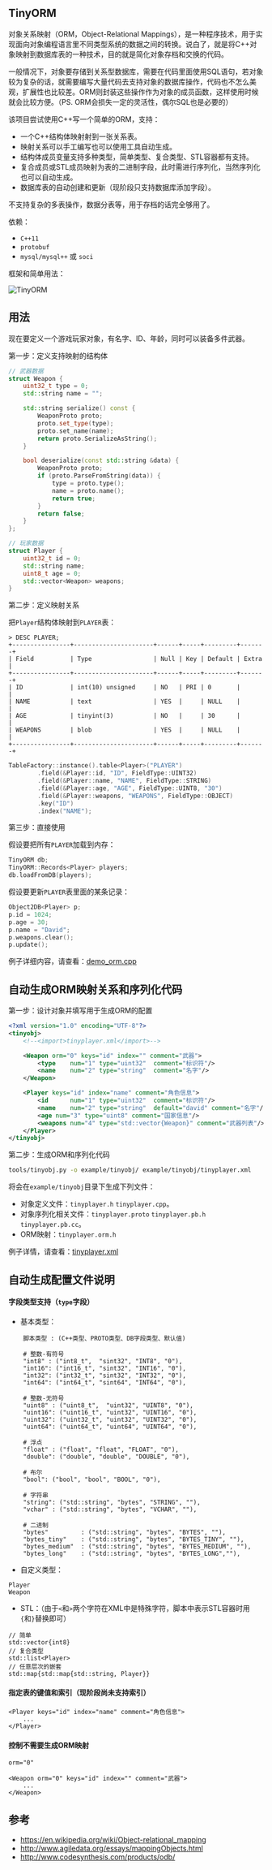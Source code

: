 TinyORM
--------------------

对象关系映射（ORM，Object-Relational Mappings），是一种程序技术，用于实现面向对象编程语言里不同类型系统的数据之间的转换。说白了，就是将C++对象映射到数据库表的一种技术，目的就是简化对象存档和交换的代码。

一般情况下，对象要存储到关系型数据库，需要在代码里面使用SQL语句，若对象较为复杂的话，就需要编写大量代码去支持对象的数据库操作，代码也不怎么美观，扩展性也比较差。ORM则封装这些操作作为对象的成员函数，这样使用时候就会比较方便。（PS. ORM会损失一定的灵活性，偶尔SQL也是必要的）


该项目尝试使用C++写一个简单的ORM，支持：
 - 一个C++结构体映射射到一张关系表。
 - 映射关系可以手工编写也可以使用工具自动生成。
 - 结构体成员变量支持多种类型，简单类型、复合类型、STL容器都有支持。
 - 复合成员或STL成员映射为表的二进制字段，此时需进行序列化，当然序列化也可以自动生成。
 - 数据库表的自动创建和更新（现阶段只支持数据库添加字段）。

不支持复杂的多表操作，数据分表等，用于存档的话完全够用了。
 
依赖：
 
 - `C++11`
 - `protobuf`
 - `mysql/mysql++` 或 `soci`
 
框架和简单用法：
 
  ![TinyORM](./docs/tinyorm.png)

## 用法

现在要定义一个游戏玩家对象，有名字、ID、年龄，同时可以装备多件武器。

第一步：定义支持映射的结构体

```c++
// 武器数据
struct Weapon {
    uint32_t type = 0;
    std::string name = "";

    std::string serialize() const {
        WeaponProto proto;
        proto.set_type(type);
        proto.set_name(name);
        return proto.SerializeAsString();
    }

    bool deserialize(const std::string &data) {
        WeaponProto proto;
        if (proto.ParseFromString(data)) {
            type = proto.type();
            name = proto.name();
            return true;
        }
        return false;
    }
};

// 玩家数据
struct Player {
    uint32_t id = 0;
    std::string name;
    uint8_t age = 0;
    std::vector<Weapon> weapons;
}
```

第二步：定义映射关系

把`Player`结构体映射到`PLAYER`表：

```
> DESC PLAYER;
+----------------+----------------------+------+-----+---------+-------+
| Field          | Type                 | Null | Key | Default | Extra |
+----------------+----------------------+------+-----+---------+-------+
| ID             | int(10) unsigned     | NO   | PRI | 0       |       |
| NAME           | text                 | YES  |     | NULL    |       |
| AGE            | tinyint(3)           | NO   |     | 30      |       |
| WEAPONS        | blob                 | YES  |     | NULL    |       |
+----------------+----------------------+------+-----+---------+-------+
```

```c++
TableFactory::instance().table<Player>("PLAYER")
        .field(&Player::id, "ID", FieldType::UINT32)
        .field(&Player::name, "NAME", FieldType::STRING)
        .field(&Player::age, "AGE", FieldType::UINT8, "30")
        .field(&Player::weapons, "WEAPONS", FieldType::OBJECT)
        .key("ID")
        .index("NAME");

```

第三步：直接使用

假设要把所有`PLAYER`加载到内存：

```c++
TinyORM db;
TinyORM::Records<Player> players;
db.loadFromDB(players);
```

假设要更新`PLAYER`表里面的某条记录：

```c++
Object2DB<Player> p;
p.id = 1024;
p.age = 30;
p.name = "David";
p.weapons.clear();
p.update();
```

例子详细内容，请查看：[demo_orm.cpp](./example/demo_orm.cpp)


## 自动生成ORM映射关系和序列化代码

第一步：设计对象并填写用于生成ORM的配置

```xml
<?xml version="1.0" encoding="UTF-8"?>
<tinyobj>
    <!--<import>tinyplayer.xml</import>-->

    <Weapon orm="0" keys="id" index="" comment="武器">
        <type    num="1" type="uint32"  comment="标识符"/>
        <name    num="2" type="string"  comment="名字"/>
    </Weapon>

    <Player keys="id" index="name" comment="角色信息">
        <id      num="1" type="uint32"  comment="标识符"/>
        <name    num="2" type="string"  default="david" comment="名字"/>
        <age num="3" type="uint8" comment="国家信息"/>
        <weapons num="4" type="std::vector{Weapon}" comment="武器列表"/>
    </Player>
</tinyobj>
```

第二步：生成ORM和序列化代码

```bash
tools/tinyobj.py -o example/tinyobj/ example/tinyobj/tinyplayer.xml
```

将会在`example/tinyobj`目录下生成下列文件：

- 对象定义文件：`tinyplayer.h` `tinyplayer.cpp`。
- 对象序列化相关文件：`tinyplayer.proto` `tinyplayer.pb.h` `tinyplayer.pb.cc`。
- ORM映射：`tinyplayer.orm.h`

例子详情，请查看：[tinyplayer.xml](./example/tinyobj/tinyplayer.xml)

## 自动生成配置文件说明

#### 字段类型支持（`type`字段）

- 基本类型：

```
    脚本类型 : (C++类型、PROTO类型、DB字段类型、默认值)

    # 整数-有符号
    "int8" : ("int8_t",  "sint32", "INT8", "0"),
    "int16": ("int16_t", "sint32", "INT16", "0"),
    "int32": ("int32_t", "sint32", "INT32", "0"),
    "int64": ("int64_t", "sint64", "INT64", "0"),

    # 整数-无符号
    "uint8" : ("uint8_t",  "uint32", "UINT8", "0"),
    "uint16": ("uint16_t", "uint32", "UINT16", "0"),
    "uint32": ("uint32_t", "uint32", "UINT32", "0"),
    "uint64": ("uint64_t", "uint64", "UINT64", "0"),

    # 浮点
    "float" : ("float", "float", "FLOAT", "0"),
    "double": ("double", "double", "DOUBLE", "0"),

    # 布尔
    "bool": ("bool", "bool", "BOOL", "0"),

    # 字符串
    "string": ("std::string", "bytes", "STRING", ""),
    "vchar" : ("std::string", "bytes", "VCHAR", ""),

    # 二进制
    "bytes"         : ("std::string", "bytes", "BYTES", ""),
    "bytes_tiny"    : ("std::string", "bytes", "BYTES_TINY", ""),
    "bytes_medium"  : ("std::string", "bytes", "BYTES_MEDIUM", ""),
    "bytes_long"    : ("std::string", "bytes", "BYTES_LONG",""),
```

- 自定义类型：

```
Player
Weapon
```

- STL：（由于`<`和`>`两个字符在XML中是特殊字符，脚本中表示STL容器时用`{`和`}`替换即可）

```
// 简单
std::vector{int8}
// 复合类型
std::list<Player>
// 任意层次的嵌套
std::map{std::map{std::string, Player}}
```

#### 指定表的键值和索引（现阶段尚未支持索引）  

```
<Player keys="id" index="name" comment="角色信息">
    ...
</Player>
```

#### 控制不需要生成ORM映射
 
`orm="0"`

```
<Weapon orm="0" keys="id" index="" comment="武器">
    ...
</Weapon>
```
 
## 参考
 
 - https://en.wikipedia.org/wiki/Object-relational_mapping
 - http://www.agiledata.org/essays/mappingObjects.html
 - http://www.codesynthesis.com/products/odb/
 
 